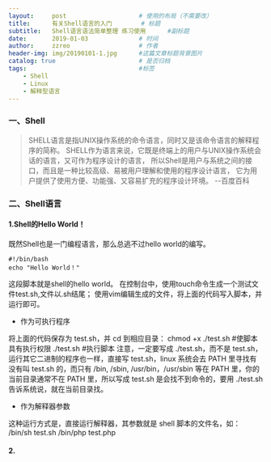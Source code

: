 ```yaml
---
layout:     post   				    # 使用的布局（不需要改）
title:      有关Shell语言的入门		# 标题
subtitle:   Shell语言语法简单整理 练习使用      #副标题
date:       2019-01-03 				# 时间
author:     zzreo 					# 作者
header-img: img/20190101-1.jpg 	    #这篇文章标题背景图片
catalog: true 						# 是否归档
tags:								#标签
    - Shell
    - Linux
    - 解释型语言
---
```


### 一、Shell
> SHELL语言是指UNIX操作系统的命令语言，同时又是该命令语言的解释程序的简称。
SHELL作为语言来说，它既是终端上的用户与UNIX操作系统会话的语言，又可作为程序设计的语言，
所以Shell是用户与系统之间的接口，而且是一种比较高级、易被用户理解和使用的程序设计语言，
它为用户提供了使用方便、功能强、又容易扩充的程序设计环境。 --百度百科

### 二、Shell语言

#### 1.Shell的Hello World！
既然Shell也是一门编程语言，那么总逃不过hello world的编写。
```
#!/bin/bash
echo "Hello World！"
```
这段脚本就是shell的hello world。
在控制台中，使用touch命令生成一个测试文件test.sh,文件以.sh结尾；
使用vim编辑生成的文件，将上面的代码写入脚本，并运行即可。

* 作为可执行程序

将上面的代码保存为 test.sh，并 cd 到相应目录：
chmod +x ./test.sh  #使脚本具有执行权限
./test.sh  #执行脚本
注意，一定要写成 ./test.sh，而不是 test.sh，运行其它二进制的程序也一样，直接写 test.sh，linux 系统会去 PATH 里寻找有没有叫 test.sh 的，而只有 /bin, /sbin, /usr/bin，/usr/sbin 等在 PATH 里，你的当前目录通常不在 PATH 里，所以写成 test.sh 是会找不到命令的，要用 ./test.sh 告诉系统说，就在当前目录找。

* 作为解释器参数

这种运行方式是，直接运行解释器，其参数就是 shell 脚本的文件名，如：
/bin/sh test.sh
/bin/php test.php

#### 2.






